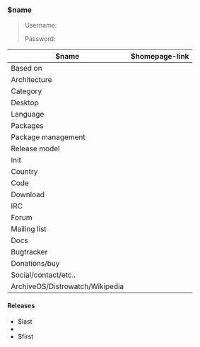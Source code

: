 ### $name

>
>
>
> Username:
>
> Password:

| $name | $homepage-link |
|--------------------|--|
| Based on           |  |
| Architecture       |  |
| Category           |  |
| Desktop            |  |
| Language           |  |
| Packages           |  |
| Package management |  |
| Release model      |  |
| Init               |  |
| Country            |  |
| Code |  |
| Download |  |
| IRC |  |
| Forum |  |
| Mailing list |  |
| Docs |  |
| Bugtracker |  |
| Donations/buy |  |
| Social/contact/etc.. |  |
| ArchiveOS/Distrowatch/Wikipedia |  |

#### Releases

* $last
* 
* $first

